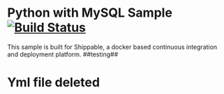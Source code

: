 Python with MySQL Sample [![Build Status](https://apibeta.shippable.com/projects/537665ba4f325a2600369f3e/badge/master)](https://beta.shippable.com/projects/537665ba4f325a2600369f3e)
===================

This sample is built for Shippable, a docker based continuous integration and deployment platform.
##testing##


Yml file deleted
================
